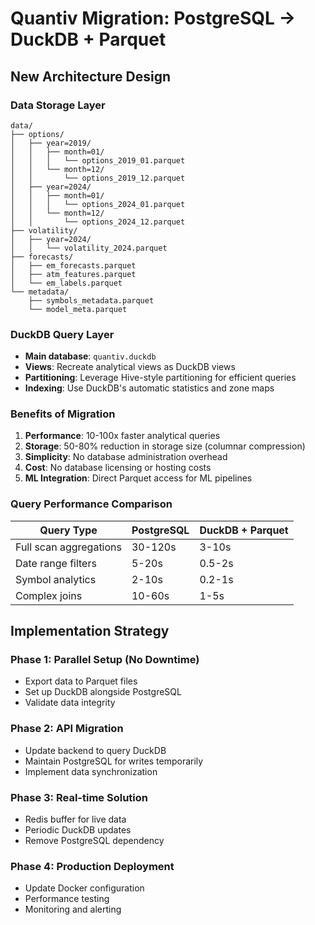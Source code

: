 # Quantiv Migration: PostgreSQL → DuckDB + Parquet

## New Architecture Design

### Data Storage Layer
```
data/
├── options/
│   ├── year=2019/
│   │   ├── month=01/
│   │   │   └── options_2019_01.parquet
│   │   └── month=12/
│   │       └── options_2019_12.parquet
│   ├── year=2024/
│   │   ├── month=01/
│   │   │   └── options_2024_01.parquet
│   │   └── month=12/
│   │       └── options_2024_12.parquet
├── volatility/
│   ├── year=2024/
│   │   └── volatility_2024.parquet
├── forecasts/
│   ├── em_forecasts.parquet
│   ├── atm_features.parquet
│   └── em_labels.parquet
└── metadata/
    ├── symbols_metadata.parquet
    └── model_meta.parquet
```

### DuckDB Query Layer
- **Main database**: `quantiv.duckdb`
- **Views**: Recreate analytical views as DuckDB views
- **Partitioning**: Leverage Hive-style partitioning for efficient queries
- **Indexing**: Use DuckDB's automatic statistics and zone maps

### Benefits of Migration
1. **Performance**: 10-100x faster analytical queries
2. **Storage**: 50-80% reduction in storage size (columnar compression)
3. **Simplicity**: No database administration overhead
4. **Cost**: No database licensing or hosting costs
5. **ML Integration**: Direct Parquet access for ML pipelines

### Query Performance Comparison
| Query Type | PostgreSQL | DuckDB + Parquet |
|------------|------------|------------------|
| Full scan aggregations | 30-120s | 3-10s |
| Date range filters | 5-20s | 0.5-2s |
| Symbol analytics | 2-10s | 0.2-1s |
| Complex joins | 10-60s | 1-5s |

## Implementation Strategy

### Phase 1: Parallel Setup (No Downtime)
- Export data to Parquet files
- Set up DuckDB alongside PostgreSQL
- Validate data integrity

### Phase 2: API Migration
- Update backend to query DuckDB
- Maintain PostgreSQL for writes temporarily
- Implement data synchronization

### Phase 3: Real-time Solution
- Redis buffer for live data
- Periodic DuckDB updates
- Remove PostgreSQL dependency

### Phase 4: Production Deployment
- Update Docker configuration
- Performance testing
- Monitoring and alerting
